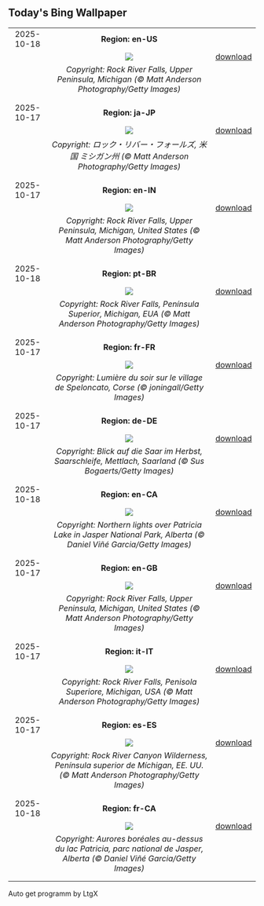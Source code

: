 ## Today's Bing Wallpaper
|      |      |      |
| :----: | :----: | :----: |
|2025-10-18|**Region: en-US**||
||![](https://www.bing.com/th?id=OHR.RockRiverFalls_EN-US2428797661_UHD.jpg&pid=hp&w=1152&h=648&rs=1&c=4)| [download](https://www.bing.com/th?id=OHR.RockRiverFalls_EN-US2428797661_UHD.jpg)|
||*Copyright: Rock River Falls, Upper Peninsula, Michigan (© Matt Anderson Photography/Getty Images)*
||
|||
|2025-10-17|**Region: ja-JP**||
||![](https://www.bing.com/th?id=OHR.RockRiverFalls_JA-JP0295221799_UHD.jpg&pid=hp&w=1152&h=648&rs=1&c=4)| [download](https://www.bing.com/th?id=OHR.RockRiverFalls_JA-JP0295221799_UHD.jpg)|
||*Copyright: ロック・リバー・フォールズ, 米国 ミシガン州 (© Matt Anderson Photography/Getty Images)*
||
|||
|2025-10-17|**Region: en-IN**||
||![](https://www.bing.com/th?id=OHR.RockRiverFalls_EN-IN5207367591_UHD.jpg&pid=hp&w=1152&h=648&rs=1&c=4)| [download](https://www.bing.com/th?id=OHR.RockRiverFalls_EN-IN5207367591_UHD.jpg)|
||*Copyright: Rock River Falls, Upper Peninsula, Michigan, United States (© Matt Anderson Photography/Getty Images)*
||
|||
|2025-10-18|**Region: pt-BR**||
||![](https://www.bing.com/th?id=OHR.RockRiverFalls_PT-BR6243828889_UHD.jpg&pid=hp&w=1152&h=648&rs=1&c=4)| [download](https://www.bing.com/th?id=OHR.RockRiverFalls_PT-BR6243828889_UHD.jpg)|
||*Copyright: Rock River Falls, Península Superior, Michigan, EUA (© Matt Anderson Photography/Getty Images)*
||
|||
|2025-10-17|**Region: fr-FR**||
||![](https://www.bing.com/th?id=OHR.CorsicaSunshine_FR-FR8649215960_UHD.jpg&pid=hp&w=1152&h=648&rs=1&c=4)| [download](https://www.bing.com/th?id=OHR.CorsicaSunshine_FR-FR8649215960_UHD.jpg)|
||*Copyright: Lumière du soir sur le village de Speloncato, Corse (© joningall/Getty Images)*
||
|||
|2025-10-17|**Region: de-DE**||
||![](https://www.bing.com/th?id=OHR.MettlachAutumn_DE-DE9026182741_UHD.jpg&pid=hp&w=1152&h=648&rs=1&c=4)| [download](https://www.bing.com/th?id=OHR.MettlachAutumn_DE-DE9026182741_UHD.jpg)|
||*Copyright: Blick auf die Saar im Herbst, Saarschleife, Mettlach, Saarland (© Sus Bogaerts/Getty Images)*
||
|||
|2025-10-18|**Region: en-CA**||
||![](https://www.bing.com/th?id=OHR.JasperFestival_EN-CA8017450155_UHD.jpg&pid=hp&w=1152&h=648&rs=1&c=4)| [download](https://www.bing.com/th?id=OHR.JasperFestival_EN-CA8017450155_UHD.jpg)|
||*Copyright: Northern lights over Patricia Lake in Jasper National Park, Alberta (© Daniel Viñé Garcia/Getty Images)*
||
|||
|2025-10-17|**Region: en-GB**||
||![](https://www.bing.com/th?id=OHR.RockRiverFalls_EN-GB1931975271_UHD.jpg&pid=hp&w=1152&h=648&rs=1&c=4)| [download](https://www.bing.com/th?id=OHR.RockRiverFalls_EN-GB1931975271_UHD.jpg)|
||*Copyright: Rock River Falls, Upper Peninsula, Michigan, United States (© Matt Anderson Photography/Getty Images)*
||
|||
|2025-10-17|**Region: it-IT**||
||![](https://www.bing.com/th?id=OHR.RockRiverFalls_IT-IT4967817075_UHD.jpg&pid=hp&w=1152&h=648&rs=1&c=4)| [download](https://www.bing.com/th?id=OHR.RockRiverFalls_IT-IT4967817075_UHD.jpg)|
||*Copyright: Rock River Falls, Penisola Superiore, Michigan, USA (© Matt Anderson Photography/Getty Images)*
||
|||
|2025-10-17|**Region: es-ES**||
||![](https://www.bing.com/th?id=OHR.RockRiverFalls_ES-ES6474484835_UHD.jpg&pid=hp&w=1152&h=648&rs=1&c=4)| [download](https://www.bing.com/th?id=OHR.RockRiverFalls_ES-ES6474484835_UHD.jpg)|
||*Copyright: Rock River Canyon Wilderness, Península superior de Míchigan, EE. UU. (© Matt Anderson Photography/Getty Images)*
||
|||
|2025-10-18|**Region: fr-CA**||
||![](https://www.bing.com/th?id=OHR.JasperFestival_FR-CA3527865015_UHD.jpg&pid=hp&w=1152&h=648&rs=1&c=4)| [download](https://www.bing.com/th?id=OHR.JasperFestival_FR-CA3527865015_UHD.jpg)|
||*Copyright: Aurores boréales au-dessus du lac Patricia, parc national de Jasper, Alberta (© Daniel Viñé Garcia/Getty Images)*
||
|||

Auto get programm by LtgX
